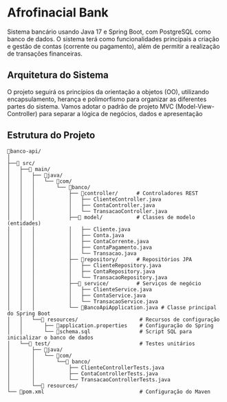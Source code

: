 # Afrofinacial Bank

Sistema bancário usando Java 17 e Spring Boot, com PostgreSQL como banco de dados. O sistema terá como funcionalidades principais a criação e gestão de contas (corrente ou pagamento), além de permitir a realização de transações financeiras.


## Arquitetura do Sistema

O projeto seguirá os princípios da orientação a objetos (OO), utilizando encapsulamento, herança e polimorfismo para organizar as diferentes partes do sistema. Vamos adotar o padrão de projeto MVC (Model-View-Controller) para separar a lógica de negócios, dados e apresentação

## Estrutura do Projeto

```plaintext
📂banco-api/
│
├──📂 src/
│   ├──📂 main/
│   │   ├── 📂java/
│   │   │   └── 📂com/
│   │   │       └── 📂banco/
│   │   │           ├── 📂controller/      # Controladores REST
│   │   │           │   ├── ClienteController.java
│   │   │           │   ├── ContaController.java
│   │   │           │   └── TransacaoController.java
│   │   │           ├──📂 model/           # Classes de modelo (entidades)
│   │   │           │   ├── Cliente.java
│   │   │           │   ├── Conta.java
│   │   │           │   ├── ContaCorrente.java
│   │   │           │   ├── ContaPagamento.java
│   │   │           │   └── Transacao.java
│   │   │           ├── 📂repository/      # Repositórios JPA
│   │   │           │   ├── ClienteRepository.java
│   │   │           │   ├── ContaRepository.java
│   │   │           │   └── TransacaoRepository.java
│   │   │           ├──📂 service/         # Serviços de negócio
│   │   │           │   ├── ClienteService.java
│   │   │           │   ├── ContaService.java
│   │   │           │   └── TransacaoService.java
│   │   │           └── 📂BancoApiApplication.java # Classe principal do Spring Boot
│   │   └──📂 resources/                    # Recursos de configuração
│   │       ├── 📄application.properties    # Configuração do Spring
│   │       └── 📄schema.sql                # Script SQL para inicializar o banco de dados
│   └──📂 test/                             # Testes unitários
│       ├── 📂java/
│       │   └── 📂com/
│       │       └──📂 banco/
│       │           ├── ClienteControllerTests.java
│       │           ├── ContaControllerTests.java
│       │           └── TransacaoControllerTests.java
│       └──📂 resources/
└── 📄pom.xml                               # Configuração do Maven